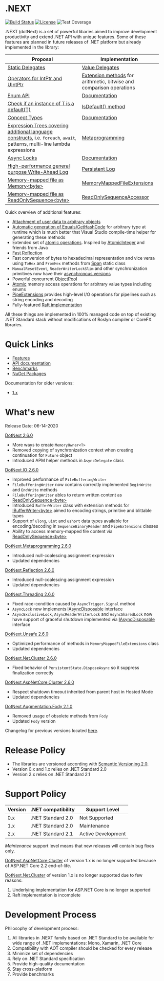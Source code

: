 .NEXT
====
[![Build Status](https://dev.azure.com/rvsakno/dotNext/_apis/build/status/sakno.dotNext?branchName=master)](https://dev.azure.com/rvsakno/dotNext/_build/latest?definitionId=1&branchName=master)
[![License](https://img.shields.io/badge/license-MIT-blue.svg)](https://github.com/sakno/dotNext/blob/master/LICENSE)
![Test Coverage](https://img.shields.io/azure-devops/coverage/rvsakno/dotnext/1/master)

.NEXT (dotNext) is a set of powerful libaries aimed to improve development productivity and extend .NET API with unique features. Some of these features are planned in future releases of .NET platform but already implemented in the library:

| Proposal | Implementation |
| ---- | ---- |
| [Static Delegates](https://github.com/dotnet/csharplang/blob/master/proposals/static-delegates.md) | [Value Delegates](https://sakno.github.io/dotNext/features/core/valued.html) |
| [Operators for IntPtr and UIntPtr](https://github.com/dotnet/corefx/issues/32775) | [Extension methods](https://sakno.github.io/dotNext/api/DotNext.ValueTypeExtensions.html) for arithmetic, bitwise and comparison operations |
| [Enum API](https://github.com/dotnet/corefx/issues/34077) | [Documentation](https://sakno.github.io/dotNext/features/core/enum.html) |
| [Check if an instance of T is a default(T)](https://github.com/dotnet/corefx/issues/16209) | [IsDefault() method](https://sakno.github.io/dotNext/api/DotNext.Runtime.Intrinsics.html#DotNext_Runtime_Intrinsics_IsDefault__1___0_) |
| [Concept Types](https://github.com/dotnet/csharplang/issues/110) | [Documentation](https://sakno.github.io/dotNext/features/concept.html) |
| [Expression Trees covering additional language constructs](https://github.com/dotnet/csharplang/issues/158), i.e. `foreach`, `await`, patterns, multi-line lambda expressions | [Metaprogramming](https://sakno.github.io/dotNext/features/metaprogramming/index.html) |
| [Async Locks](https://github.com/dotnet/corefx/issues/34073) | [Documentation](https://sakno.github.io/dotNext/features/threading/index.html) |
| [High-performance general purpose Write-Ahead Log](https://github.com/dotnet/corefx/issues/25034) | [Persistent Log](https://sakno.github.io/dotNext/features/cluster/wal.html)  |
| [Memory-mapped file as Memory&lt;byte&gt;](https://github.com/dotnet/runtime/issues/37227) | [MemoryMappedFileExtensions](https://sakno.github.io/dotNext/features/io/mmfile.html) |
| [Memory-mapped file as ReadOnlySequence&lt;byte&gt;](https://github.com/dotnet/runtime/issues/24805) | [ReadOnlySequenceAccessor](https://sakno.github.io/dotNext/api/DotNext.IO.MemoryMappedFiles.ReadOnlySequenceAccessor.html) |

Quick overview of additional features:

* [Attachment of user data to arbitrary objects](https://sakno.github.io/dotNext/features/core/userdata.html)
* [Automatic generation of Equals/GetHashCode](https://sakno.github.io/dotNext/features/core/autoeh.html) for arbitrary type at runtime which is much better that Visual Studio compile-time helper for generating these methods
* Extended set of [atomic operations](https://sakno.github.io/dotNext/features/core/atomic.html). Inspired by [AtomicInteger](https://docs.oracle.com/javase/10/docs/api/java/util/concurrent/atomic/AtomicInteger.html) and friends from Java
* [Fast Reflection](https://sakno.github.io/dotNext/features/reflection/fast.html)
* Fast conversion of bytes to hexadecimal representation and vice versa using `ToHex` and `FromHex` methods from [Span](https://sakno.github.io/dotNext/api/DotNext.Span.html) static class
* `ManualResetEvent`, `ReaderWriterLockSlim` and other synchronization primitives now have their [asynchronous versions](https://sakno.github.io/dotNext/features/threading/rwlock.html)
* Powerful concurrent [ObjectPool](https://sakno.github.io/dotNext/features/threading/objectpool.html)
* [Atomic](https://sakno.github.io/dotNext/features/core/atomic.html) memory access operations for arbitrary value types including enums
* [PipeExtensions](https://sakno.github.io/dotNext/api/DotNext.IO.Pipelines.PipeExtensions.html) provides high-level I/O operations for pipelines such as string encoding and decoding
* Fully-featured [Raft implementation](https://github.com/sakno/dotNext/tree/master/src/cluster)

All these things are implemented in 100% managed code on top of existing .NET Standard stack without modifications of Roslyn compiler or CoreFX libraries.

# Quick Links

* [Features](https://sakno.github.io/dotNext/features/core/index.html)
* [API documentation](https://sakno.github.io/dotNext/api/DotNext.html)
* [Benchmarks](https://sakno.github.io/dotNext/benchmarks.html)
* [NuGet Packages](https://www.nuget.org/profiles/rvsakno)

Documentation for older versions:
* [1.x](https://sakno.github.io/dotNext/versions/1.x/index.html)

# What's new
Release Date: 06-14-2020

<a href="https://www.nuget.org/packages/dotnext/2.6.0">DotNext 2.6.0</a>
* More ways to create `MemoryOwner<T>`
* Removed copying of synchronization context when creating continuation for `Future` object
* Introduced APM helper methods in `AsyncDelegate` class

<a href="https://www.nuget.org/packages/dotnext.io/2.6.0">DotNext.IO 2.6.0</a>
* Improved performance of `FileBufferingWriter`
* `FileBufferingWriter` now contains correctly implemented `BeginWrite` and `EndWrite` methods
* `FileBufferingWriter` ables to return written content as [ReadOnlySequence&lt;byte&gt;](https://docs.microsoft.com/en-us/dotnet/api/system.buffers.readonlysequence-1)
* Introduced `BufferWriter` class with extension methods for [IBufferWriter&lt;byte&gt;](https://docs.microsoft.com/en-us/dotnet/api/system.buffers.ibufferwriter-1) aimed to encoding strings, primitive and blittable types
* Support of `ulong`, `uint` and `ushort` data types available for encoding/decoding in `SequenceBinaryReader` and `PipeExtensions` classes
* Ability to access memory-mapped file content via [ReadOnlySequence&lt;byte&gt;](https://docs.microsoft.com/en-us/dotnet/api/system.buffers.readonlysequence-1)

<a href="https://www.nuget.org/packages/dotnext.metaprogramming/2.6.0">DotNext.Metaprogramming 2.6.0</a>
* Introduced null-coalescing assignment expression
* Updated dependencies

<a href="https://www.nuget.org/packages/dotnext.reflection/2.6.0">DotNext.Reflection 2.6.0</a>
* Introduced null-coalescing assignment expression
* Updated dependencies

<a href="https://www.nuget.org/packages/dotnext.threading/2.6.0">DotNext.Threading 2.6.0</a>
* Fixed race-condition caused by `AsyncTrigger.Signal` method
* `AsyncLock` now implements [IAsyncDisposable](https://docs.microsoft.com/en-us/dotnet/api/system.iasyncdisposable) interface
* `AsyncExclusiveLock`, `AsyncReaderWriterLock` and `AsyncSharedLock` now have support of graceful shutdown implemented via [IAsyncDisposable](https://docs.microsoft.com/en-us/dotnet/api/system.iasyncdisposable) interface

<a href="https://www.nuget.org/packages/dotnext.unsafe/2.6.0">DotNext.Unsafe 2.6.0</a>
* Optimized performance of methods in `MemoryMappedFileExtensions` class
* Updated dependencies

<a href="https://www.nuget.org/packages/dotnext.net.cluster/2.6.0">DotNext.Net.Cluster 2.6.0</a>
* Fixed behavior of `PersistentState.DisposeAsync` so it suppress finalization correctly

<a href="https://www.nuget.org/packages/dotnext.aspnetcore.cluster/2.6.0">DotNext.AspNetCore.Cluster 2.6.0</a>
* Respect shutdown timeout inherited from parent host in Hosted Mode
* Updated dependencies

<a href="https://www.nuget.org/packages/dotnext.augmentation.fody/2.1.0">DotNext.Augmentation.Fody 2.1.0</a>
* Removed usage of obsolete methods from `Fody`
* Updated `Fody` version

Changelog for previous versions located [here](./CHANGELOG.md).

# Release Policy
* The libraries are versioned according with [Semantic Versioning 2.0](https://semver.org/).
* Version 0.x and 1.x relies on .NET Standard 2.0
* Version 2.x relies on .NET Standard 2.1

# Support Policy
| Version | .NET compatibility | Support Level |
| ---- | ---- | ---- |
| 0.x | .NET Standard 2.0 | Not Supported |
| 1.x | .NET Standard 2.0 | Maintenance |
| 2.x | .NET Standard 2.1 | Active Development |

_Maintenance_ support level means that new releases will contain bug fixes only.

[DotNext.AspNetCore.Cluster](https://www.nuget.org/packages/DotNext.AspNetCore.Cluster/) of version 1.x is no longer supported because of ASP.NET Core 2.2 end-of-life.

[DotNext.Net.Cluster](https://www.nuget.org/packages/DotNext.Net.Cluster/) of version 1.x is no longer supported due to few reasons:
1. Underlying implementation for ASP.NET Core is no longer supported
1. Raft implementation is incomplete

# Development Process
Philosophy of development process:
1. All libraries in .NEXT family based on .NET Standard to be available for wide range of .NET implementations: Mono, Xamarin, .NET Core
1. Compatibility with AOT compiler should be checked for every release
1. Minimize set of dependencies
1. Rely on .NET Standard specification
1. Provide high-quality documentation
1. Stay cross-platform
1. Provide benchmarks
